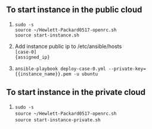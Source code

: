 ## To start instance in the public cloud

1.  `sudo -s`  
    `source ~/Hewlett-Packard0517-openrc.sh`  
    `source start-instance.sh`


2.  Add instance public ip to /etc/ansible/hosts  
    `[case-0]`  
    `{assigned_ip}`  


3.  `ansible-playbook deploy-case-0.yml --private-key={{instance_name}}.pem -u ubuntu`


## To start instance in the private cloud

1.  `sudo -s`  
    `source ~/Hewlett-Packard0517-openrc.sh`  
    `source start-instance-private.sh`  
